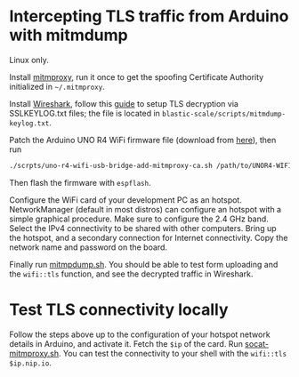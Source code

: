 # Intercepting TLS traffic from Arduino with mitmdump

Linux only.

Install [mitmproxy](https://mitmproxy.org/), run it once to get the spoofing Certificate Authority initialized in `~/.mitmproxy`.

Install [Wireshark](https://www.wireshark.org/), follow this [guide](https://wiki.wireshark.org/TLS) to setup TLS decryption via SSLKEYLOG.txt files; the file is located in `blastic-scale/scripts/mitmdump-keylog.txt`.

Patch the Arduino UNO R4 WiFi firmware file (download from [here](https://support.arduino.cc/hc/en-us/articles/16379769332892-Restore-the-USB-connectivity-firmware-on-UNO-R4-WiFi-with-espflash)), then  run
```bash
./scrpts/uno-r4-wifi-usb-bridge-add-mitmproxy-ca.sh /path/to/UNOR4-WIFI-S3-*.bin
```
Then flash the firmware with `espflash`.

Configure the WiFi card of your development PC as an hotspot. NetworkManager (default in most distros) can configure an hotspot with a simple graphical procedure. Make sure to configure the 2.4 GHz band. Select the IPv4 connectivity to be shared with other computers. Bring up the hotspot, and a secondary connection for Internet connectivity. Copy the network name and password on the board.

Finally run [mitmpdump.sh](./mitmdump.sh). You should be able to test form uploading and the `wifi::tls` function, and see the decrypted traffic in Wireshark.

# Test TLS connectivity locally

Follow the steps above up to the configuration of your hotspot network details in Arduino, and activate it. Fetch the `$ip` of the card. Run [socat-mitmproxy.sh](./socat-mitmproxy.sh). You can test the connectivity to your shell with the `wifi::tls $ip.nip.io`.
